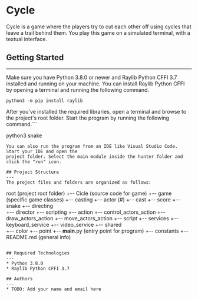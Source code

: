 # Cycle
Cycle is a game where the players try to cut each other off using cycles that leave a trail behind them. You play this game 
on a simulated terminal, with a textual interface.

## Getting Started
---
Make sure you have Python 3.8.0 or newer and Raylib Python CFFI 3.7 installed and running on your machine. You can install Raylib Python CFFI by opening a terminal and running the following command.
```
python3 -m pip install raylib
```
After you've installed the required libraries, open a terminal and browse to the project's root folder. Start the program by running the following command.```

python3 snake 
```
You can also run the program from an IDE like Visual Studio Code. Start your IDE and open the 
project folder. Select the main module inside the hunter folder and click the "run" icon.

## Project Structure
---
The project files and folders are organized as follows:
```
root                    (project root folder)
+-- Cicle               (source code for game)
  +-- game              (specific game classes)
        +-- casting
            +-- actor (#)
            +-- cast
            +-- score
            +-- snake
        +-- directing   
            +-- director
        +-- scripting
            +-- action
            +-- control_actors_action
            +-- draw_actors_action
            +-- move_actors_action
            +-- script
        +-- services
            +-- keyboard_service
            +-- video_service
        +-- shared   
            +-- color
            +-- point 
  +-- __main__.py       (entry point for program)
  +-- constants
+-- README.md           (general info)
```

## Required Technologies
---
* Python 3.8.0
* Raylib Python CFFI 3.7

## Authors
---
* TODO: Add your name and email here
